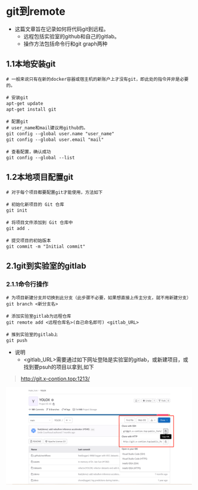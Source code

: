 # git到remote

+ 这篇文章旨在记录如何将代码git到远程。
  + 远程包括实验室的github和自己的gitlab。
  + 操作方法包括命令行和git graph两种

## 1.1本地安装git

```shell
# 一般来说只有在新的docker容器或宿主机的新账户上才没有git，即此处的指令并非是必要的。

# 安装git
apt-get update
apt-get install git

# 配置git
# user_name和mail建议用github的。
git config --global user.name "user_name"
git config --global user.email "mail"

# 查看配置，确认成功
git config --global --list
```

## 1.2本地项目配置git

```shell
# 对于每个项目都要配置git才能使用，方法如下

# 初始化新项目的 Git 仓库
git init

# 将项目文件添加到 Git 仓库中
git add .

# 提交项目的初始版本
git commit -m "Initial commit"
```

## 2.1git到实验室的gitlab

### 2.1.1命令行操作

```shell
# 为项目新建分支并切换到此分支（此步骤不必要，如果想直接上传主分支，就不用新建分支）
git branch <新分支名>

# 添加实验室gitlab为远程仓库
git remote add <远程仓库名>(自己命名即可) <gitlab_URL>

# 推到实验室的gitlab上
git push
```
+ 说明
  + <gitlab_URL>需要通过如下网址登陆是实验室的gitlab，或新建项目，或找到要psuh的项目以拿到,如下
> http://git.x-contion.top:1213/

![gitlab_URL](../image/gitlab_URL.png)
